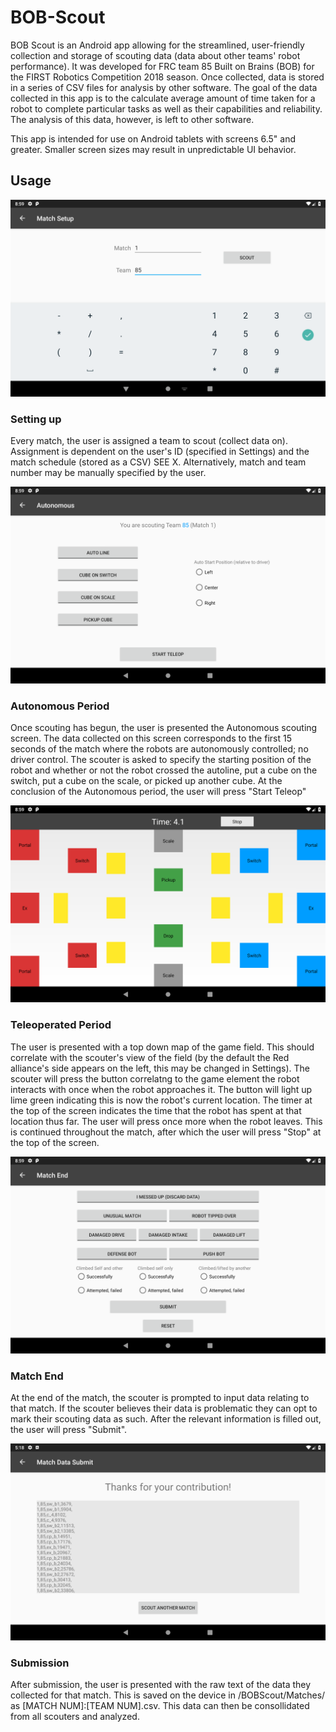 # BOB-Scout
BOB Scout is an Android app allowing for the streamlined, user-friendly collection and storage of scouting data (data about other teams' robot performance). It was developed for FRC team 85 Built on Brains (BOB) for the FIRST Robotics Competition 2018 season. Once collected, data is stored in a series of CSV files for analysis by other software. The goal of the data collected in this app is to the calculate average amount of time taken for a robot to complete particular tasks as well as their capabilities and reliability. The analysis of this data, however, is left to other software.

This app is intended for use on Android tablets with screens 6.5" and greater. Smaller screen sizes may result in unpredictable UI behavior.

## Usage

![Setup Screenshot](https://raw.githubusercontent.com/craigjsmith/BOB-Scout/master/screenshots/Setup.png)
### Setting up
Every match, the user is assigned a team to scout (collect data on). Assignment is dependent on the user's ID (specified in Settings) and the match schedule (stored as a CSV) SEE X. Alternatively, match and team number may be manually specified by the user.

![Setup Screenshot](https://raw.githubusercontent.com/craigjsmith/BOB-Scout/master/screenshots/Autonomous.png)
### Autonomous Period
Once scouting has begun, the user is presented the Autonomous scouting screen. The data collected on this screen corresponds to the first 15 seconds of the match where the robots are autonomously controlled; no driver control. The scouter is asked to specify the starting position of the robot and whether or not the robot crossed the autoline, put a cube on the switch, put a cube on the scale, or picked up another cube. At the conclusion of the Autonomous period, the user will press "Start Teleop"

![Setup Screenshot](https://raw.githubusercontent.com/craigjsmith/BOB-Scout/master/screenshots/Teleoperated.png)
### Teleoperated Period
The user is presented with a top down map of the game field. This should correlate with the scouter's view of the field (by the default the Red alliance's side appears on the left, this may be changed in Settings). The scouter will press the button correlatng to the game element the robot interacts with once when the robot approaches it. The button will light up lime green indicating this is now the robot's current location. The timer at the top of the screen indicates the time that the robot has spent at that location thus far. The user will press once more when the robot leaves. This is continued throughout the match, after which the user will press "Stop" at the top of the screen.

![Setup Screenshot](https://raw.githubusercontent.com/craigjsmith/BOB-Scout/master/screenshots/End.png)
### Match End
At the end of the match, the scouter is prompted to input data relating to that match. If the scouter believes their data is problematic they can opt to mark their scouting data as such. After the relevant information is filled out, the user will press "Submit".

![Setup Screenshot](https://raw.githubusercontent.com/craigjsmith/BOB-Scout/master/screenshots/Submit.png)
### Submission
After submission, the user is presented with the raw text of the data they collected for that match. This is saved on the device in /BOBScout/Matches/ as [MATCH NUM]:[TEAM NUM].csv. This data can then be consollidated from all scouters and analyzed.
